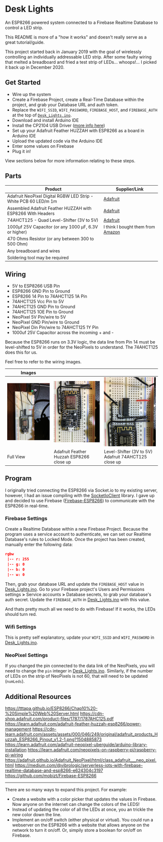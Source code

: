 # Desk Lights

An ESP8266 powered system connected to a Firebase Realtime Database to control a LED strip.

This README is more of a "how it works" and doesn't really serve as a great tutorial/guide.

This project started back in January 2019 with the goal of wirelessly controlling an individually addressable LED strip. After some faulty wiring that melted a breadboard and fried a test strip of LEDs... whoops!... I picked it back up in December 2020.

## Get Started

- Wire up the system
- Create a Firebase Project, create a Real-Time Database within the project, and grab your Database URL and auth token.
- Replace the `WIFI_SSID`, `WIFI_PASSWORD`, `FIREBASE_HOST`, and `FIREBASE_AUTH` at the top of [`Desk_Lights.ino`](Desk_Lights/Desk_Lights.ino).
- Download and install Arduino IDE
- Install the CP2104 USB Driver ([more info here](https://learn.adafruit.com/adafruit-feather-huzzah-esp8266/using-arduino-ide))
- Set up your Adafruit Feather HUZZAH with ESP8266 as a board in Arduino IDE
- Upload the updated code via the Arduino IDE
- Enter some values on Firebase
- Plug it in!

View sections below for more information relating to these steps.

## Parts

| Product | Supplier/Link |
|-|-|
| Adafruit NeoPixel Digital RGBW LED Strip - White PCB 60 LED/m 1m | [Adafruit](https://www.adafruit.com/product/2842?length=1) |
| Assembled Adafruit Feather HUZZAH with ESP8266 With Headers | [Adafruit](https://www.adafruit.com/product/3046) |
| 74AHCT125 - Quad Level-Shifter (3V to 5V) | [Adafruit](https://www.adafruit.com/product/1787) |
| 1000µf 25V Capacitor (or any 1000 µF, 6.3V or higher) | I think I bought them from [Amazon](https://www.amazon.com/McIgIcM-1000uf-capacitor-Aluminum-electrolytic/dp/B06WGPNM19) |
| 470 Ohms Resistor (or any between 300 to 500 Ohm) |  |
| Any breadboard and wires |  |
| Soldering tool may be required |  |

## Wiring

- 5V to ESP8266 USB Pin
- ESP8266 GND Pin to Ground
- ESP8266 14 Pin to 74AHCT125 1A Pin
- 74AHCT125 Vcc Pin to 5V
- 74AHCT125 GND Pin to Ground
- 74AHCT125 1OE Pin to Ground
- NeoPixel 5V Pin/wire to 5V
- NeoPixel GND Pin/wire to Ground
- NeoPixel Din Pin/wire to 74AHCT125 1Y Pin
- 1000uf 25V Capacitor across the incoming + and -

Because the ESP8266 runs on 3.3V logic, the data line from Pin 14 must be level-shifted to 5V in order for the NeoPixels to understand. The 74AHCT125 does this for us.

Feel free to refer to the wiring images.

| Images |  |  |
|-|-|-|
| ![Wiring Full View.JPG](Wiring%20-%20Full%20View.JPG) | ![Wiring - Adafruit Feather Huzzah ESP8266 close up.JPG](Wiring%20-%20Adafruit%20Feather%20Huzzah%20ESP8266%20close%20up.JPG) | ![Wiring - Level-Shifter (3V to 5V) Adafruit 74AHCT125 close up](Wiring%20-%20Level-Shifter%20(3V%20to%205V)%20Adafruit%2074AHCT125%20close%20up.JPG) |
| Full View | Adafruit Feather Huzzah ESP8266 close up | Level-Shifter (3V to 5V) Adafruit 74AHCT125 close up |

## Program

I originally tried connecting the ESP8266 via Socket.io to my existing server, however, I had an issue compiling with the [SocketIoClient](https://github.com/timum-viw/socket.io-client) library. I gave up and decided to use Firebase ([Firebase-ESP8266](https://github.com/mobizt/Firebase-ESP8266)) to communicate with the ESP8266 in real-time.


### Firebase Settings
Create a Realtime Database within a new Firebase Project. Because the program uses a service account to authenticate, we can set our Realtime Database's rules to Locked Mode. Once the project has been created, manually enter the following data:

``` JSON
rgbw
 |-- r: 255
 |-- g: 0
 |-- b: 0
 |-- w: 0
```

Then, grab your database URL and update the `FIREBASE_HOST` value in [Desk_Lights.ino](Desk_Lights/Desk_Lights.ino).
Go to your Firebase project's Users and Permissions settings **>** Service accounts **>** Database secrets, to grab your database's auth secret. Update the `FIREBASE_AUTH` in [Desk_Lights.ino](Desk_Lights/Desk_Lights.ino) with this value.

And thats pretty much all we need to do with Firebase! If it works, the LEDs should turn red.

### Wifi Settings

This is pretty self explanatory, update your `WIFI_SSID` and `WIFI_PASSWORD` in [Desk_Lights.ino](Desk_Lights/Desk_Lights.ino).

### NeoPixel Settings

If you changed the pin connected to the data link of the NeoPixels, you will need to change the `pin` integer in [Desk_Lights.ino](Desk_Lights/Desk_Lights.ino). Similarly, if the number of LEDs on the strip of NeoPixels is not 60, that will need to be updated (`numLeds`).

## Additional Resources

https://tttapa.github.io/ESP8266/Chap10%20-%20Simple%20Web%20Server.html
https://cdn-shop.adafruit.com/product-files/1787/1787AHC125.pdf
https://learn.adafruit.com/adafruit-feather-huzzah-esp8266/power-management
https://cdn-learn.adafruit.com/assets/assets/000/046/249/original/adafruit_products_Huzzah_ESP8266_Pinout_v1.2-1.png?1504885873
https://learn.adafruit.com/adafruit-neopixel-uberguide/arduino-library-installation
https://learn.adafruit.com/neopixels-on-raspberry-pi/raspberry-pi-wiring
https://adafruit.github.io/Adafruit_NeoPixel/html/class_adafruit___neo_pixel.html
https://medium.com/@vibrologic/serverless-iots-with-firebase-realtime-database-and-esp8266-e624304c3197
https://github.com/mobizt/Firebase-ESP8266

--------------

There are so many ways to expand this project. For example:

- Create a website with a color picker that updates the values in Firebase. Now anyone on the internet can change the colors of the LEDS!
- Instead of updating the color of all the LEDs at once, you an trickle the new color down the line.
- Implement an on/off switch (either physical or virtual). You could run a webserver on the ESP8266 with a website that allows anyone on the network to turn it on/off. Or, simpily store a boolean for on/off on Firebase.
